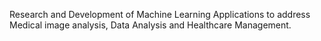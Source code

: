 Research and Development of Machine Learning Applications to address Medical image analysis, Data Analysis and Healthcare Management.
